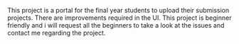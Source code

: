 This project is a portal for the final year students to upload their submission projects. There are improvements required in the UI. This project is beginner friendly and i will request all the beginners to take a look at the issues and contact me regarding the project.
